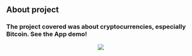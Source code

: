 ## About project
### The project covered was about cryptocurrencies, especially Bitcoin. See the App demo!
<p align="center">
  <img src="demo/app_preview.gif">
</p>
